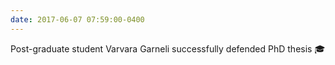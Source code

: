 ```yaml
---
date: 2017-06-07 07:59:00-0400
---
```


Post-graduate student Varvara Garneli successfully defended PhD thesis 🎓
